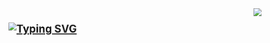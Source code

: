 <img align="right" src="https://komarev.com/ghpvc/?username=pinnng29">

## [![Typing SVG](https://readme-typing-svg.demolab.com?font=Fira+Code&size=30&pause=1000&center=true&vCenter=true&width=1000&lines=Hi+There!+%F0%9F%91%8B)](https://git.io/typing-svg)


<!---
- 👋 Hi, I’m @pinnng29
- 👀 I’m interested in ...
- 🌱 I’m currently learning ...
- 💞️ I’m looking to collaborate on ...
- 📫 How to reach me ...
- 😄 Pronouns: ...
- ⚡ Fun fact: ...
  
pinnng29/pinnng29 is a ✨ special ✨ repository because its `README.md` (this file) appears on your GitHub profile.
You can click the Preview link to take a look at your changes.
--->
